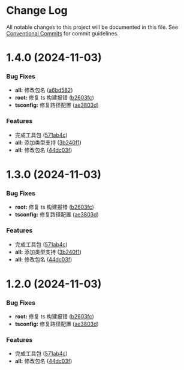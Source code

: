 # Change Log

All notable changes to this project will be documented in this file.
See [Conventional Commits](https://conventionalcommits.org) for commit guidelines.

# 1.4.0 (2024-11-03)

### Bug Fixes

- **all:** 修改包名 ([a6bd582](https://github.com/fuxiang123/toolkit/commit/a6bd582a1d6f6b383b44f4fdfafcb0ff7b5e1125))
- **root:** 修复 ts 构建报错 ([b2603fc](https://github.com/fuxiang123/toolkit/commit/b2603fc478c991be265849c4a17eaf46ca5e1d8e))
- **tsconfig:** 修复路径配置 ([ae3803d](https://github.com/fuxiang123/toolkit/commit/ae3803d55fa2d9aeffbef9082f53c11fda3da428))

### Features

- 完成工具包 ([571ab4c](https://github.com/fuxiang123/toolkit/commit/571ab4c1fe311b5f90e0912822f678d67d71ee58))
- **all:** 添加类型支持 ([3b240f1](https://github.com/fuxiang123/toolkit/commit/3b240f1f3407f35175fd19498eef607c9986db4e))
- **all:** 修改包名 ([44dc03f](https://github.com/fuxiang123/toolkit/commit/44dc03febe352bc10c99465427742fa5c80a8db9))

# 1.3.0 (2024-11-03)

### Bug Fixes

- **root:** 修复 ts 构建报错 ([b2603fc](https://github.com/fuxiang123/toolkit/commit/b2603fc478c991be265849c4a17eaf46ca5e1d8e))
- **tsconfig:** 修复路径配置 ([ae3803d](https://github.com/fuxiang123/toolkit/commit/ae3803d55fa2d9aeffbef9082f53c11fda3da428))

### Features

- 完成工具包 ([571ab4c](https://github.com/fuxiang123/toolkit/commit/571ab4c1fe311b5f90e0912822f678d67d71ee58))
- **all:** 添加类型支持 ([3b240f1](https://github.com/fuxiang123/toolkit/commit/3b240f1f3407f35175fd19498eef607c9986db4e))
- **all:** 修改包名 ([44dc03f](https://github.com/fuxiang123/toolkit/commit/44dc03febe352bc10c99465427742fa5c80a8db9))

# 1.2.0 (2024-11-03)

### Bug Fixes

- **root:** 修复 ts 构建报错 ([b2603fc](https://github.com/fuxiang123/toolkit/commit/b2603fc478c991be265849c4a17eaf46ca5e1d8e))
- **tsconfig:** 修复路径配置 ([ae3803d](https://github.com/fuxiang123/toolkit/commit/ae3803d55fa2d9aeffbef9082f53c11fda3da428))

### Features

- 完成工具包 ([571ab4c](https://github.com/fuxiang123/toolkit/commit/571ab4c1fe311b5f90e0912822f678d67d71ee58))
- **all:** 修改包名 ([44dc03f](https://github.com/fuxiang123/toolkit/commit/44dc03febe352bc10c99465427742fa5c80a8db9))

